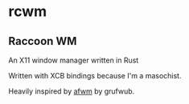 # rcwm
## Raccoon WM
An X11 window manager written in Rust

Written with XCB bindings because I'm a masochist.

Heavily inspired by [afwm](https://iim.gay:8080/afwm/about/) by grufwub.

